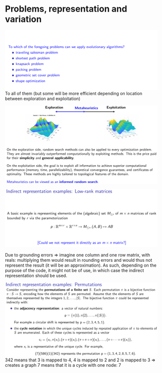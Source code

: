 # Problems, representation and variation


![Examples](../Pictures/GA2.png)
To all of them (but some will be more efficient depending on location between exploration and exploitation)

![Exploration vs exploitation](../Pictures/GA3.png)

![Exploration vs exploitation](../Pictures/GA4.png)

Due to grounding errors => imagine one column and one row matrix, with reals: multiplying them would result in rounding errors and would thus not represent the result (it will be an approximation). As such, depending on the purpose of the code, it might not be of use, in which case the indirect representation should be used.

![Exploration vs exploitation](../Pictures/GA5.png)
342 means that 3 is mapped to 4, 4 is mapped to 2 and 2 is mapped to 3 => creates a graph
7 means that it is a cycle with one node: 7
